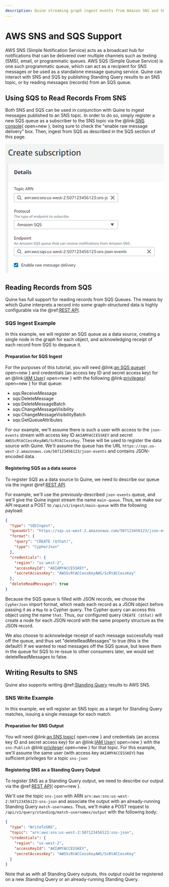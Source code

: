 ```yaml
---
description: Quine streaming graph ingest events from Amazon SNS and SQS
---
```

# AWS SNS and SQS Support

AWS SNS (Simple Notification Service) acts as a broadcast hub for notifications that can be delivered over multiple channels such as texting (SMS), email, or programmatic queues. AWS SQS (Simple Queue Service) is one such programmatic queue, which can act as a recipient for SNS messages or be used as a standalone message queuing service. Quine can interact with SNS and SQS by publishing Standing Query results to an SNS topic, or by reading messages (records) from an SQS queue.

## Using SQS to Read Records From SNS

Both SNS and SQS can be used in conjunction with Quine to ingest messages published to an SNS topic. In order to do so, simply register a new SQS queue as a subscriber to the SNS topic via the @link:[SNS console](https://console.aws.amazon.com/sns/v3/home#/create-subscription){ open=new }, being sure to check the "enable raw message delivery" box. Then, ingest from SQS as described in the SQS section of this page.

![Registering an SQS subscriber](aws-sns-sqs-register.png)

## Reading Records from SQS

Quine has full support for reading records from SQS Queues. The means by which Quine interprets a record into some graph-structured data is highly configurable via the @ref:[REST API](../../reference/rest-api.md).

### SQS Ingest Example

In this example, we will register an SQS queue as a data source, creating a single node in the graph for each object, and acknowledging receipt of each record from SQS to dequeue it.

#### Preparation for SQS Ingest

For the purposes of this tutorial, you will need @link:[an SQS queue](https://console.aws.amazon.com/sqs/v2/home#/create-queue){ open=new } and credentials (an access key ID and secret access key) for an @link:[IAM User](https://console.aws.amazon.com/iam/home?#/users$new?step=details){ open=new } with the following @link:[privileges](https://docs.aws.amazon.com/IAM/latest/UserGuide/list-amazonsqs.html){ open=new } for that queue:

- sqs:ReceiveMessage
- sqs:DeleteMessage
- sqs:DeleteMessageBatch
- sqs:ChangeMessageVisibility
- sqs:ChangeMessageVisibilityBatch
- sqs:GetQueueAttributes

For our example, we'll assume there is such a user with access to the `json-events` stream with access key ID `AKIAMYACCESSKEY` and secret `AWSScRtACCessKeyAWS/ScRtACCessKey`. These will be used to register the data source with Quine. We'll assume the queue has the URL `https://sqs.us-west-2.amazonaws.com/507123456123/json-events` and contains JSON-encoded data.

#### Registering SQS as a data source

To register SQS as a data source to Quine, we need to describe our queue via the ingest @ref:[REST API](../../reference/rest-api.md).

For example, we'll use the previously-described `json-events` queue, and we'll give the Quine ingest stream the name `main-queue`. Thus, we make our API request a POST to `/api/v1/ingest/main-queue` with the following payload:

```json
{
  "type": "SQSIngest",
  "queueUrl": "https://sqs.us-west-2.amazonaws.com/507123456123/json-events",
  "format": {
    "query": "CREATE ($that)",
    "type": "CypherJson"
  },
  "credentials": {
    "region": "us-west-2",
    "accessKeyId": "AKIAMYACCESSKEY",
    "secretAccessKey": "AWSScRtACCessKeyAWS/ScRtACCessKey"
  },
  "deleteReadMessages": true
}
```

Because the SQS queue is filled with JSON records, we choose the `CypherJson` import format, which reads each record as a JSON object before passing it as a `Map` to a Cypher query. The Cypher query can access this object using the name `that`. Thus, our configured query `CREATE ($that)` will create a node for each JSON record with the same property structure as the JSON record.

We also choose to acknowledge receipt of each message successfully read off the queue, and thus set "deleteReadMessages" to true (this is the default!) If we wanted to read messages off the SQS queue, but leave them in the queue for SQS to re-issue to other consumers later, we would set deleteReadMessages to false.

## Writing Results to SNS

Quine also supports writing @ref:[Standing Query](../writing-standing-queries.md) results to AWS SNS.

### SNS Write Example

In this example, we will register an SNS topic as a target for Standing Query matches, issuing a single message for each match.

#### Preparation for SNS Output

You will need @link:[an SNS topic](https://console.aws.amazon.com/sns/v3/home#/homepage){ open=new } and credentials (an access key ID and secret access key) for an @link:[IAM User](https://console.aws.amazon.com/iam/home?#/users$new?step=details){ open=new } with the `sns:Publish` @link:[privilege](https://docs.aws.amazon.com/IAM/latest/UserGuide/list-amazonsns.html){ open=new } for that topic. For this example, we'll assume the same user (with access key `AKIAMYACCESSKEY`) has sufficient privileges for a topic `sns-json`

#### Registering SNS as a Standing Query Output

To register SNS as a Standing Query output, we need to describe our output via the @ref:[REST API](../../reference/rest-api.md){ open=new }.

We'll use the topic `sns-json` with ARN `arn:aws:sns:us-west-2:507123456123:sns-json` and associate the output with an already-running Standing Query `match-usernames`. Thus, we'll make a POST request to `/api/v1/query/standing/match-usernames/output` with the following body:

```json
{
  "type": "WriteToSNS",
  "topic": "arn:aws:sns:us-west-2:507123456123:sns-json",
  "credentials": {
    "region": "us-west-2",
    "accessKeyId": "AKIAMYACCESSKEY",
    "secretAccessKey": "AWSScRtACCessKeyAWS/ScRtACCessKey"
  }
}
```

Note that as with all Standing Query outputs, this output could be registered on a new Standing Query or an already-running Standing Query.
